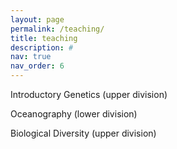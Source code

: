 ```yaml
---
layout: page
permalink: /teaching/
title: teaching
description: #
nav: true
nav_order: 6
---
```


Introductory Genetics (upper division)

Oceanography (lower division)

Biological Diversity (upper division)